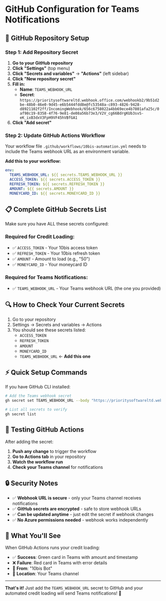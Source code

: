 # GitHub Configuration for Teams Notifications

## 🔧 GitHub Repository Setup

### Step 1: Add Repository Secret

1. **Go to your GitHub repository**
2. **Click "Settings"** (top menu)
3. **Click "Secrets and variables"** → **"Actions"** (left sidebar)
4. **Click "New repository secret"**
5. **Fill in:**
   - **Name**: `TEAMS_WEBHOOK_URL`
   - **Secret**: `https://prioritysoftwareltd.webhook.office.com/webhookb2/9b51d2be-48b0-46e0-9d45-e6b5444fdd8e@fc53548a-c893-4826-9428-d8921102f2ff/IncomingWebhook/656c6758022a4bb69ece4b7801afa25c/0af98c19-8358-4f76-9e81-de08a56b73e3/V2V_cg66BdrgKUb3svS-eK_ixB3dxV3FpH9VF45hVBfGA1`
6. **Click "Add secret"**

### Step 2: Update GitHub Actions Workflow

Your workflow file `.github/workflows/10bis-automation.yml` needs to include the Teams webhook URL as an environment variable.

**Add this to your workflow:**

```yaml
env:
  TEAMS_WEBHOOK_URL: ${{ secrets.TEAMS_WEBHOOK_URL }}
  ACCESS_TOKEN: ${{ secrets.ACCESS_TOKEN }}
  REFRESH_TOKEN: ${{ secrets.REFRESH_TOKEN }}
  AMOUNT: ${{ secrets.AMOUNT }}
  MONEYCARD_ID: ${{ secrets.MONEYCARD_ID }}
```

## 📋 Complete GitHub Secrets List

Make sure you have ALL these secrets configured:

### Required for Credit Loading:
- ✅ `ACCESS_TOKEN` - Your 10bis access token
- ✅ `REFRESH_TOKEN` - Your 10bis refresh token  
- ✅ `AMOUNT` - Amount to load (e.g., "50")
- ✅ `MONEYCARD_ID` - Your moneycard ID

### Required for Teams Notifications:
- ✅ `TEAMS_WEBHOOK_URL` - Your Teams webhook URL (the one you provided)

## 🔍 How to Check Your Current Secrets

1. Go to your repository
2. Settings → Secrets and variables → Actions
3. You should see these secrets listed:
   - `ACCESS_TOKEN`
   - `REFRESH_TOKEN` 
   - `AMOUNT`
   - `MONEYCARD_ID`
   - `TEAMS_WEBHOOK_URL` ← **Add this one**

## ⚡ Quick Setup Commands

If you have GitHub CLI installed:

```bash
# Add the Teams webhook secret
gh secret set TEAMS_WEBHOOK_URL --body "https://prioritysoftwareltd.webhook.office.com/webhookb2/9b51d2be-48b0-46e0-9d45-e6b5444fdd8e@fc53548a-c893-4826-9428-d8921102f2ff/IncomingWebhook/656c6758022a4bb69ece4b7801afa25c/0af98c19-8358-4f76-9e81-de08a56b73e3/V2V_cg66BdrgKUb3svS-eK_ixB3dxV3FpH9VF45hVBfGA1"

# List all secrets to verify
gh secret list
```

## 🧪 Testing GitHub Actions

After adding the secret:

1. **Push any change** to trigger the workflow
2. **Go to Actions tab** in your repository
3. **Watch the workflow run**
4. **Check your Teams channel** for notifications

## 🔒 Security Notes

- ✅ **Webhook URL is secure** - only your Teams channel receives notifications
- ✅ **GitHub secrets are encrypted** - safe to store webhook URLs
- ✅ **Can be updated anytime** - just edit the secret if webhook changes
- ✅ **No Azure permissions needed** - webhook works independently

## 📱 What You'll See

When GitHub Actions runs your credit loading:
- ✅ **Success**: Green card in Teams with amount and timestamp
- ❌ **Failure**: Red card in Teams with error details
- 🤖 **From**: "10bis Bot"
- 📍 **Location**: Your Teams channel

---

**That's it!** Just add the `TEAMS_WEBHOOK_URL` secret to GitHub and your automated credit loading will send Teams notifications! 🎉
